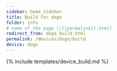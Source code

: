 ```yaml
---
sidebar: home_sidebar
title: Build for dogo
folder: info
# name of the page (/{{permalink}}.html)
redirect_from: dogo_build.html
permalink: /devices/dogo/build
device: dogo
---
```

{% include templates/device_build.md %}
